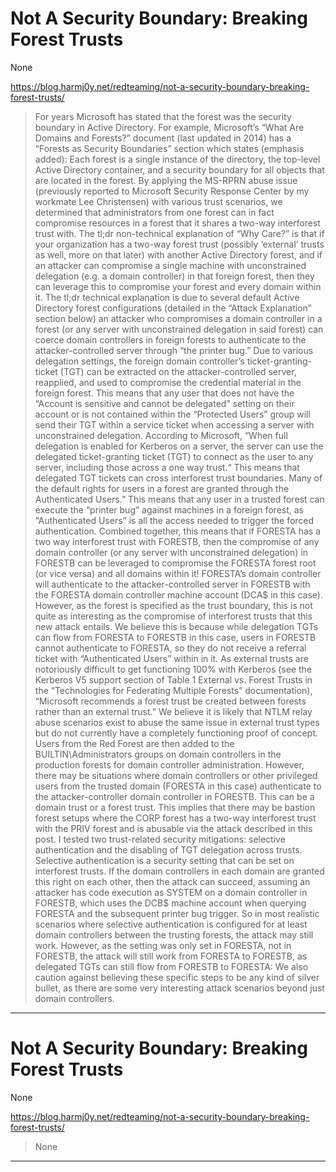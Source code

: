 # Not A Security Boundary: Breaking Forest Trusts

None

https://blog.harmj0y.net/redteaming/not-a-security-boundary-breaking-forest-trusts/
<blockquote>
For years Microsoft has stated that the forest was the security boundary in Active Directory. For example, Microsoft’s “What Are Domains and Forests?” document (last updated in 2014) has a “Forests as Security Boundaries” section which states (emphasis added): Each forest is a single instance of the directory, the top-level Active Directory container, and a security boundary for all objects that are located in the forest. By applying the MS-RPRN abuse issue (previously reported to Microsoft Security Response Center by my workmate Lee Christensen) with various trust scenarios, we determined that administrators from one forest can in fact compromise resources in a forest that it shares a two-way interforest trust with. The tl;dr non-technical explanation of “Why Care?” is that if your organization has a two-way forest trust (possibly ‘external’ trusts as well, more on that later) with another Active Directory forest, and if an attacker can compromise a single machine with unconstrained delegation (e.g. a domain controller) in that foreign forest, then they can leverage this to compromise your forest and every domain within it. The tl;dr technical explanation is due to several default Active Directory forest configurations (detailed in the “Attack Explanation” section below) an attacker who compromises a domain controller in a forest (or any server with unconstrained delegation in said forest) can coerce domain controllers in foreign forests to authenticate to the attacker-controlled server through “the printer bug.” Due to various delegation settings, the foreign domain controller’s ticket-granting-ticket (TGT) can be extracted on the attacker-controlled server, reapplied, and used to compromise the credential material in the foreign forest. This means that any user that does not have the “Account is sensitive and cannot be delegated” setting on their account or is not contained within the “Protected Users” group will send their TGT within a service ticket when accessing a server with unconstrained delegation. According to Microsoft, “When full delegation is enabled for Kerberos on a server, the server can use the delegated ticket-granting ticket (TGT) to connect as the user to any server, including those across a one way trust.“ This means that delegated TGT tickets can cross interforest trust boundaries. Many of the default rights for users in a forest are granted through the Authenticated Users.” This means that any user in a trusted forest can execute the “printer bug” against machines in a foreign forest, as “Authenticated Users” is all the access needed to trigger the forced authentication. Combined together, this means that if FORESTA has a two way interforest trust with FORESTB, then the compromise of any domain controller (or any server with unconstrained delegation) in FORESTB can be leveraged to compromise the FORESTA forest root (or vice versa) and all domains within it! FORESTA’s domain controller will authenticate to the attacker-controlled server in FORESTB with the FORESTA domain controller machine account (DCA$ in this case). However, as the forest is specified as the trust boundary, this is not quite as interesting as the compromise of interforest trusts that this new attack entails. We believe this is because while delegation TGTs can flow from FORESTA to FORESTB in this case, users in FORESTB cannot authenticate to FORESTA, so they do not receive a referral ticket with “Authenticated Users” within in it. As external trusts are notoriously difficult to get functioning 100% with Kerberos (see the Kerberos V5 support section of Table 1 External vs. Forest Trusts in the “Technologies for Federating Multiple Forests” documentation), “Microsoft recommends a forest trust be created between forests rather than an external trust.” We believe it is likely that NTLM relay abuse scenarios exist to abuse the same issue in external trust types but do not currently have a completely functioning proof of concept. Users from the Red Forest are then added to the BUILTIN\Administrators groups on domain controllers in the production forests for domain controller administration. However, there may be situations where domain controllers or other privileged users from the trusted domain (FORESTA in this case) authenticate to the attacker-controller domain controller in FORESTB. This can be a domain trust or a forest trust. This implies that there may be bastion forest setups where the CORP forest has a two-way interforest trust with the PRIV forest and is abusable via the attack described in this post. I tested two trust-related security mitigations: selective authentication and the disabling of TGT delegation across trusts. Selective authentication is a security setting that can be set on interforest trusts. If the domain controllers in each domain are granted this right on each other, then the attack can succeed, assuming an attacker has code execution as SYSTEM on a domain controller in FORESTB, which uses the DCB$ machine account when querying FORESTA and the subsequent printer bug trigger. So in most realistic scenarios where selective authentication is configured for at least domain controllers between the trusting forests, the attack may still work. However, as the setting was only set in FORESTA, not in FORESTB, the attack will still work from FORESTA to FORESTB, as delegated TGTs can still flow from FORESTB to FORESTA: We also caution against believing these specific steps to be any kind of silver bullet, as there are some very interesting attack scenarios beyond just domain controllers.
</blockquote>

---

# Not A Security Boundary: Breaking Forest Trusts

None

https://blog.harmj0y.net/redteaming/not-a-security-boundary-breaking-forest-trusts/
<blockquote>
None
</blockquote>

---

